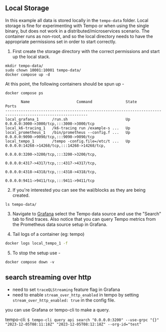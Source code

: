 ## Local Storage

In this example all data is stored locally in the `tempo-data` folder. Local
storage is fine for experimenting with Tempo or when using the single binary,
but does not work in a distributed/microservices scenario. The container runs
as non-root, and so the local directory needs to have the appropriate
permissions set in order to start correctly.

1. First create the storage directory with the correct permissions and start up the local stack.

```console
mkdir tempo-data/
sudo chown 10001:10001 tempo-data/
docker compose up -d
```

At this point, the following containers should be spun up -

```console
docker compose ps
```
```
       Name                     Command               State                                   Ports                                 
-----------------------------------------------------------------------------------------------------------
local_grafana_1      /run.sh                          Up      0.0.0.0:3000->3000/tcp,:::3000->3000/tcp                              
local_k6-tracing_1   /k6-tracing run /example-s ...   Up                                                                            
local_prometheus_1   /bin/prometheus --config.f ...   Up      0.0.0.0:9090->9090/tcp,:::9090->9090/tcp                              
local_tempo_1        /tempo -config.file=/etc/t ...   Up      0.0.0.0:14268->14268/tcp,:::14268->14268/tcp,                         
                                                              0.0.0.0:3200->3200/tcp,:::3200->3200/tcp,                             
                                                              0.0.0.0:4317->4317/tcp,:::4317->4317/tcp,                             
                                                              0.0.0.0:4318->4318/tcp,:::4318->4318/tcp,                             
                                                              0.0.0.0:9411->9411/tcp,:::9411->9411/tcp 
```

2. If you're interested you can see the wal/blocks as they are being created.

```console
ls tempo-data/
```

3. Navigate to [Grafana](http://localhost:3000/explore) select the Tempo data source and use the "Search"
tab to find traces. Also notice that you can query Tempo metrics from the Prometheus data source setup in
Grafana.

4. Tail logs of a container (eg: tempo)
```bash
docker logs local_tempo_1 -f
```

5. To stop the setup use -

```console
docker compose down -v
```

## search streaming over http

- need to set `traceQLStreaming` feature flag in Grafana
- need to enable `stream_over_http_enabled` in tempo by setting `stream_over_http_enabled: true` in the config file.

you can use Grafana or tempo-cli to make a query.

tempo-cli: `$ tempo-cli query api search "0.0.0.0:3200" --use-grpc "{}" "2023-12-05T08:11:18Z" "2023-12-05T08:12:18Z" --org-id="test"`
